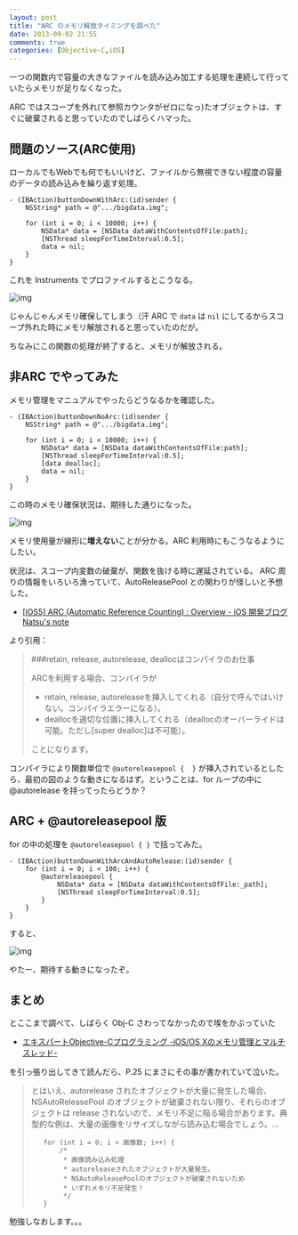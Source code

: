 ```yaml
---
layout: post
title: "ARC のメモリ解放タイミングを調べた"
date: 2013-09-02 21:55
comments: true
categories: [Objective-C,iOS]
---
```

一つの関数内で容量の大きなファイルを読み込み加工する処理を連続して行っていたらメモリが足りなくなった。
<!--more-->
ARC ではスコープを外れ(て参照カウンタがゼロになっ)たオブジェクトは、すぐに破棄されると思っていたのでしばらくハマった。

## 問題のソース(ARC使用)

ローカルでもWebでも何でもいいけど、ファイルから無視できない程度の容量のデータの読み込みを繰り返す処理。

```obj-c
- (IBAction)buttonDownWithArc:(id)sender {
    NSString* path = @".../bigdata.img";

    for (int i = 0; i < 10000; i++) {
        NSData* data = [NSData dataWithContentsOfFile:path];
        [NSThread sleepForTimeInterval:0.5];
        data = nil;
    }
}
```

これを Instruments でプロファイルするとこうなる。

![img](https://dl.dropboxusercontent.com/u/264530/qiita/arc_memory_release_timing_01.png)

じゃんじゃんメモリ確保してしまう（汗
ARC で ``data`` は ``nil`` にしてるからスコープ外れた時にメモリ解放されると思っていたのだが。

ちなみにこの関数の処理が終了すると、メモリが解放される。

## 非ARC でやってみた

メモリ管理をマニュアルでやったらどうなるかを確認した。

```obj-c
- (IBAction)buttonDownNoArc:(id)sender {
    NSString* path = @".../bigdata.img";

    for (int i = 0; i < 10000; i++) {
        NSData* data = [NSData dataWithContentsOfFile:path];
        [NSThread sleepForTimeInterval:0.5];
        [data dealloc];
        data = nil;
    }
}
```

この時のメモリ確保状況は、期待した通りになった。

![img](https://dl.dropboxusercontent.com/u/264530/qiita/arc_memory_release_timing_02.png)

メモリ使用量が線形に**増えない**ことが分かる。ARC 利用時にもこうなるようにしたい。

状況は、スコープ内変数の破棄が、関数を抜ける時に遅延されている。
ARC 周りの情報をいろいろ漁っていて、AutoReleasePool との関わりが怪しいと予想した。

* [[iOS5] ARC (Automatic Reference Counting) : Overview - iOS 開発ブログ Natsu's note ](http://blog.natsuapps.com/2011/11/ios5-arc-overview.html)

より引用：

> ###retain, release, autorelease, deallocはコンパイラのお仕事
>
>ARCを利用する場合、コンパイラが
>
> * retain, release, autoreleaseを挿入してくれる（自分で呼んではいけない。コンパイラエラーになる）。
> * deallocを適切な位置に挿入してくれる（deallocのオーバーライドは可能。ただし[super dealloc]は不可能）。
>
>ことになります。

コンパイラにより関数単位で ``@autoreleasepool {  }`` が挿入されているとしたら、最初の図のような動きになるはず。ということは、for ループの中に @autorelease を持ってったらどうか？

## ARC + @autoreleasepool 版

for の中の処理を ``@autoreleasepool { }`` で括ってみた。

```obj-c
- (IBAction)buttonDownWithArcAndAutoRelease:(id)sender {
    for (int i = 0; i < 100; i++) {
        @autoreleasepool {
            NSData* data = [NSData dataWithContentsOfFile:_path];
            [NSThread sleepForTimeInterval:0.5];
        }
    }
}
```

すると、

![img](https://dl.dropboxusercontent.com/u/264530/qiita/arc_memory_release_timing_03.png)

やたー、期待する動きになったぞ。

## まとめ

とここまで調べて、しばらく Obj-C さわってなかったので埃をかぶっていた

* [エキスパートObjective-Cプログラミング -iOS/OS Xのメモリ管理とマルチスレッド-](http://www.amazon.co.jp/gp/product/4844331094?ie=UTF8&camp=1207&creative=8411&creativeASIN=4844331094&linkCode=shr&tag=oku2008-22)

を引っ張り出してきて読んだら、P.25 にまさにその事が書かれていて泣いた。

>とはいえ、autorelease されたオブジェクトが大量に発生した場合、NSAutoReleasePool のオブジェクトが破棄されない限り、それらのオブジェクトは release されないので、メモリ不足に陥る場合があります。典型的な例は、大量の画像をリサイズしながら読み込む場合でしょう。…
>
>
>        for (int i = 0; i < 画像数; i++) {
>            /*
>             * 画像読み込み処理
>             * autoreleaseされたオブジェクトが大量発生。
>             * NSAutoReleasePoolのオブジェクトが破棄されないため
>             * いずれメモリ不足発生！
>             */	       
>        }
>

勉強しなおします。。。